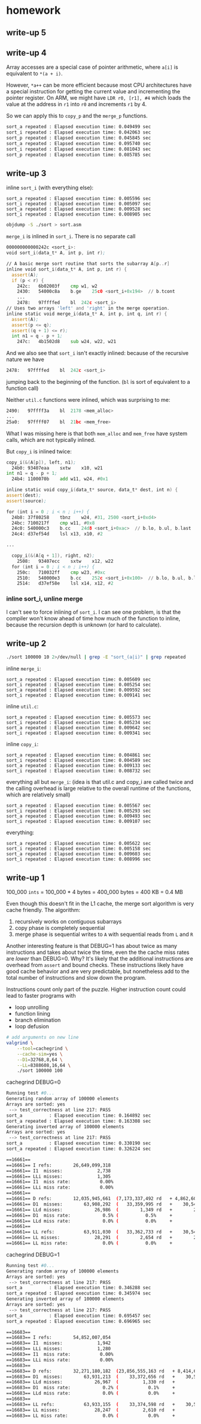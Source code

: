 # homework

## write-up 5


## write-up 4

Array accesses are a special case of pointer arithmetic,
where `a[i]` is equivalent to `*(a + i)`.

However, `*a++` can be more efficient because most
CPU architectures have a special instruction for
getting the current value and incrementing the pointer register.
On ARM, we might have `LDR r0, [r1], #4` which loads the value
at the address in `r1` into `r0` and increments `r1` by 4.

So we can apply this to `copy_p` and the `merge_p` functions.

```bash
sort_a repeated : Elapsed execution time: 0.049499 sec
sort_i repeated : Elapsed execution time: 0.042063 sec
sort_p repeated : Elapsed execution time: 0.045845 sec
sort_a repeated : Elapsed execution time: 0.095740 sec
sort_i repeated : Elapsed execution time: 0.081043 sec
sort_p repeated : Elapsed execution time: 0.085785 sec
```


## write-up 3

inline `sort_i` (with everything else):
```
sort_a repeated : Elapsed execution time: 0.005596 sec
sort_i repeated : Elapsed execution time: 0.005097 sec
sort_a repeated : Elapsed execution time: 0.009528 sec
sort_i repeated : Elapsed execution time: 0.008905 sec
```


```bash
objdump -S ./sort > sort.asm
```

`merge_i` is inlined in `sort_i`.
There is no separate call
```asm
000000000000242c <sort_i>:
void sort_i(data_t* A, int p, int r);

// A basic merge sort routine that sorts the subarray A[p..r]
inline void sort_i(data_t* A, int p, int r) {
  assert(A);
  if (p < r) {
    242c:	6b02003f 	cmp	w1, w2
    2430:	54000c8a 	b.ge	25c0 <sort_i+0x194>  // b.tcont
    ...
    2478:	97ffffed 	bl	242c <sort_i>
// Uses two arrays 'left' and 'right' in the merge operation.
inline static void merge_i(data_t* A, int p, int q, int r) {
  assert(A);
  assert(p <= q);
  assert((q + 1) <= r);
  int n1 = q - p + 1;
    247c:	4b1502d8 	sub	w24, w22, w21
```

And we also see that `sort_i` isn't exactly inlined:
because of the recursive nature we have
```asm
2478:	97ffffed 	bl	242c <sort_i>
```
jumping back to the beginning of the function.
(`bl` is sort of equivalent to a function call)

Neither `util.c` functions were inlined, which was surprising to me:
```asm
2490:	97ffff3a 	bl	2178 <mem_alloc>
...
25a0:	97ffff07 	bl	21bc <mem_free>
```
What I was missing here is that both `mem_alloc` and `mem_free`
have system calls, which are not typically inlined.


But `copy_i` is inlined twice:
```asm
copy_i(&(A[p]), left, n1);
  24b0:	93407eaa 	sxtw	x10, w21
int n1 = q - p + 1;
  24b4:	1100070b 	add	w11, w24, #0x1

inline static void copy_i(data_t* source, data_t* dest, int n) {
assert(dest);
assert(source);

for (int i = 0 ; i < n ; i++) {
  24b8:	37f80258 	tbnz	w24, #31, 2500 <sort_i+0xd4>
  24bc:	7100217f 	cmp	w11, #0x8
  24c0:	540000c3 	b.cc	24d8 <sort_i+0xac>  // b.lo, b.ul, b.last
  24c4:	d37ef54d 	lsl	x13, x10, #2

...

  copy_i(&(A[q + 1]), right, n2);
    2508:	93407ecc 	sxtw	x12, w22
  for (int i = 0 ; i < n ; i++) {
    250c:	710032ff 	cmp	w23, #0xc
    2510:	540000e3 	b.cc	252c <sort_i+0x100>  // b.lo, b.ul, b.last
    2514:	d37ef58e 	lsl	x14, x12, #2
```

### inline sort_i, unline merge

I can't see to force inlining of `sort_i`.
I can see one problem, is that the compiler won't know
ahead of time how much of the function to inline,
because the recursion depth is unknown (or hard to calculate).


## write-up 2

```bash
./sort 100000 10 2>/dev/null | grep -E "sort_(a|i)" | grep repeated
```

inline `merge_i`:
```
sort_a repeated : Elapsed execution time: 0.005609 sec
sort_i repeated : Elapsed execution time: 0.005254 sec
sort_a repeated : Elapsed execution time: 0.009592 sec
sort_i repeated : Elapsed execution time: 0.009141 sec
```

inline `util.c`:
```
sort_a repeated : Elapsed execution time: 0.005573 sec
sort_i repeated : Elapsed execution time: 0.005234 sec
sort_a repeated : Elapsed execution time: 0.009642 sec
sort_i repeated : Elapsed execution time: 0.009341 sec
```

inline `copy_i`:
```
sort_a repeated : Elapsed execution time: 0.004861 sec
sort_i repeated : Elapsed execution time: 0.004589 sec
sort_a repeated : Elapsed execution time: 0.009133 sec
sort_i repeated : Elapsed execution time: 0.008732 sec
```

everything all but `merge_i`: (idea is that util.c and copy_i
are called twice and the calling overhead is large relative to the
overall runtime of the functions, which are relatively small)
```
sort_a repeated : Elapsed execution time: 0.005567 sec
sort_i repeated : Elapsed execution time: 0.005293 sec
sort_a repeated : Elapsed execution time: 0.009493 sec
sort_i repeated : Elapsed execution time: 0.009107 sec
```

everything:
```
sort_a repeated : Elapsed execution time: 0.005622 sec
sort_i repeated : Elapsed execution time: 0.005158 sec
sort_a repeated : Elapsed execution time: 0.009603 sec
sort_i repeated : Elapsed execution time: 0.008996 sec
```

## write-up 1

100_000 `ints` = 100_000 * 4 bytes = 400_000 bytes = 400 KB = 0.4 MB

Even though this doesn't fit in the L1 cache,
the merge sort algorithm is very cache friendly.
The algorithm:
1. recursively works on contiguous subarrays
2. copy phase is completely sequential
3. merge phase is sequential writes to `A` with
   sequential reads from `L` and `R`

Another interesting feature is that DEBUG=1 has about
twice as many instructions and takes about twice the time,
even the the cache miss rates are *lower* than DEBUG=0.
Why? It's likely that the additional instructions are
overhead from `assert` and bound checks. These instructions
likely have good cache behavior and are very predictable,
but nonetheless add to the total number of instructions
and slow down the program.

Instructions count only part of the puzzle.
Higher instruction count could lead to faster programs with
* loop unrolling
* function lining
* branch elimination
* loop defusion

```bash
# add arguments on new line
valgrind \
    --tool=cachegrind \
    --cache-sim=yes \
    --D1=32768,8,64 \
    --LL=8388608,16,64 \
    ./sort 100000 100
```

cachegrind DEBUG=0
```bash
Running test #0...
Generating random array of 100000 elements
Arrays are sorted: yes
 --> test_correctness at line 217: PASS
sort_a          : Elapsed execution time: 0.164892 sec
sort_a repeated : Elapsed execution time: 0.163308 sec
Generating inverted array of 100000 elements
Arrays are sorted: yes
 --> test_correctness at line 217: PASS
sort_a          : Elapsed execution time: 0.330190 sec
sort_a repeated : Elapsed execution time: 0.326224 sec

==16661==
==16661== I refs:        26,649,099,318
==16661== I1  misses:             2,738
==16661== LLi misses:             1,305
==16661== I1  miss rate:           0.00%
==16661== LLi miss rate:           0.00%
==16661==
==16661== D refs:        12,035,945,661  (7,173,337,492 rd   + 4,862,608,169 wr)
==16661== D1  misses:        63,908,292  (   33,359,995 rd   +    30,548,297 wr)
==16661== LLd misses:            26,986  (        1,349 rd   +        25,637 wr)
==16661== D1  miss rate:            0.5% (          0.5%     +           0.6%  )
==16661== LLd miss rate:            0.0% (          0.0%     +           0.0%  )
==16661==
==16661== LL refs:           63,911,030  (   33,362,733 rd   +    30,548,297 wr)
==16661== LL misses:             28,291  (        2,654 rd   +        25,637 wr)
==16661== LL miss rate:             0.0% (          0.0%     +           0.0%  )
```


cachegrind DEBUG=1
```bash
Running test #0...
Generating random array of 100000 elements
Arrays are sorted: yes
 --> test_correctness at line 217: PASS
sort_a          : Elapsed execution time: 0.346288 sec
sort_a repeated : Elapsed execution time: 0.345974 sec
Generating inverted array of 100000 elements
Arrays are sorted: yes
 --> test_correctness at line 217: PASS
sort_a          : Elapsed execution time: 0.695457 sec
sort_a repeated : Elapsed execution time: 0.696965 sec

==16683==
==16683== I refs:        54,852,007,054
==16683== I1  misses:             1,942
==16683== LLi misses:             1,280
==16683== I1  miss rate:           0.00%
==16683== LLi miss rate:           0.00%
==16683==
==16683== D refs:        32,271,180,182  (23,856,555,163 rd   + 8,414,625,019 wr)
==16683== D1  misses:        63,931,213  (    33,372,656 rd   +    30,558,557 wr)
==16683== LLd misses:            26,967  (         1,330 rd   +        25,637 wr)
==16683== D1  miss rate:            0.2% (           0.1%     +           0.4%  )
==16683== LLd miss rate:            0.0% (           0.0%     +           0.0%  )
==16683==
==16683== LL refs:           63,933,155  (    33,374,598 rd   +    30,558,557 wr)
==16683== LL misses:             28,247  (         2,610 rd   +        25,637 wr)
==16683== LL miss rate:             0.0% (           0.0%     +           0.0%  )
```
